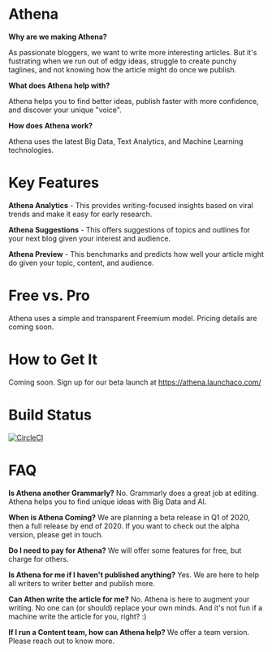 # Athena
**Why are we making Athena?** 

As passionate bloggers, we want to write more interesting articles. But it's fustrating when we run out of edgy ideas, struggle to create punchy taglines, and not knowing how the article might do once we publish.

**What does Athena help with?** 

Athena helps you to find better ideas, publish faster with more confidence, and discover your unique "voice".

**How does Athena work?** 

Athena uses the latest Big Data, Text Analytics, and Machine Learning technologies.

# Key Features
**Athena Analytics** - This provides writing-focused insights based on viral trends and make it easy for early research.

**Athena Suggestions** - This offers suggestions of topics and outlines for your next blog given your interest and audience. 

**Athena Preview** - This benchmarks and predicts how well your article might do given your topic, content, and audience.


# Free vs. Pro
Athena uses a simple and transparent Freemium model. Pricing details are coming soon.

# How to Get It
Coming soon. Sign up for our beta launch at https://athena.launchaco.com/

# Build Status
[![CircleCI](https://circleci.com/gh/ianxxiao/use-athena/tree/master.svg?style=svg)](https://circleci.com/gh/ianxxiao/use-athena/tree/master)

# FAQ

**Is Athena another Grammarly?** No. Grammarly does a great job at editing. Athena helps you to find unique ideas with Big Data and AI.

**When is Athena Coming?** We are planning a beta release in Q1 of 2020, then a full release by end of 2020. If you want to check out the alpha version, please get in touch.

**Do I need to pay for Athena?** We will offer some features for free, but charge for others.

**Is Athena for me if I haven't published anything?** Yes. We are here to help all writers to writer better and publish more.

**Can Athen write the article for me?** No. Athena is here to augment your writing. No one can (or should) replace your own minds. And it's not fun if a machine write the article for you, right? :)

**If I run a Content team, how can Athena help?** We offer a team version. Please reach out to know more.
